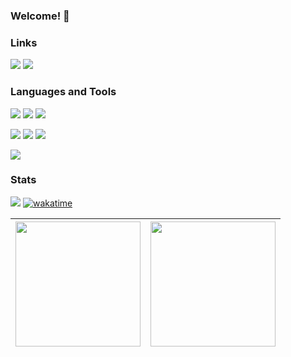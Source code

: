 ### Welcome! :wave:

### Links
[<img src="https://img.shields.io/badge/linkedin-%230D1117.svg?&style=for-the-badge&logo=linkedin&logoColor=c10707" />](https://www.linkedin.com/in/gabrielamilet/) [<img src="https://img.shields.io/badge/Itch.io-0D1117?style=for-the-badge&logo=itchdotio&logoColor=c10707" />](https://jasbrela.itch.io)
<!-- [<img src="" />]() -->

### Languages and Tools
<img src="https://img.shields.io/badge/Unity-0D1117?style=for-the-badge&logo=unity&logoColor=c10707">  <img src="https://img.shields.io/badge/-Unreal%20Engine-0D1117?style=for-the-badge&logo=unreal-engine&logoColor=c10707">  <img src="https://img.shields.io/badge/Cocos%20Creator-0D1117?style=for-the-badge&logo=cocos&logoColor=c10707">

<img src="https://img.shields.io/badge/C%23-0D1117?style=for-the-badge&logo=csharp&logoColor=c10707">  <img src="https://img.shields.io/badge/TypeScript-0D1117?style=for-the-badge&logo=typescript&logoColor=c10707">  <img src="https://img.shields.io/badge/C%2B%2B-0D1117?style=for-the-badge&logo=c%2B%2B&logoColor=c10707">

<img src="https://img.shields.io/badge/Git-0D1117?style=for-the-badge&logo=git&logoColor=c10707">
<!-- <img src=""> -->

### Stats
![](https://komarev.com/ghpvc/?username=jasbrela&label=❤&color=c10707) [![wakatime](https://wakatime.com/badge/user/9400f2ac-e442-4aad-ac8a-ae5f26918eb3.svg)](https://wakatime.com/@9400f2ac-e442-4aad-ac8a-ae5f26918eb3)

|<img height="200em" src="https://github-readme-stats.vercel.app/api?username=jasbrela&count_private=true&show_icons=true&hide_border=true&bg_color=0D1117&text_color=d6d6d6&title_color=c10707&icon_color=c10707" /> | <img height="200em" src="https://github-readme-stats.vercel.app/api/wakatime?username=jasbrela&hide_border=true&bg_color=0D1117&text_color=d6d6d6&title_color=c10707&hide=yaml,properties,textmate,config,sql,IDEA_MODULE,TSConfig,Assembly,Bash,Objective-c,Gradle,Groovy,CMake,Text,GitIgnore%20File,Solution%20File,Git%20Config,Markdown,Vcxproj,Other&range=last_7_days"/> | 
| ------------- | ------------- |  
